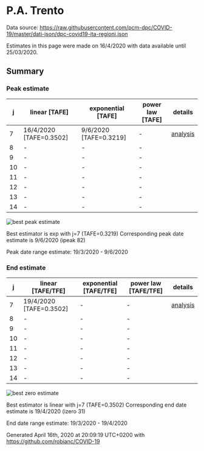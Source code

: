 # P.A. Trento


Data source: https://raw.githubusercontent.com/pcm-dpc/COVID-19/master/dati-json/dpc-covid19-ita-regioni.json

Estimates in this page were made on 16/4/2020 with data available until 25/03/2020.


## Summary 

### Peak estimate 
|j|linear [TAFE]|exponential [TAFE]|power law [TAFE]|details|
|---|----|-----------|---------|-------|
|7|16/4/2020 [TAFE=0.3502]|9/6/2020 [TAFE=0.3219]|-|[analysis](COVID-19_p.a._trento_j7_2020-03-25.md)|
|8|-|-|-||
|9|-|-|-||
|10|-|-|-||
|11|-|-|-||
|12|-|-|-||
|13|-|-|-||
|14|-|-|-||

![best peak estimate](COVID-19_p.a._trento_j7_2020-03-25.png)

Best estimator is exp with j=7 (TAFE=0.3219)
Corresponding peak date estimate is 9/6/2020 (ipeak 82)


Peak date range estimate: 19/3/2020 - 9/6/2020

### End estimate 
|j|linear [TAFE/TFE]|exponential [TAFE/TFE]|power law [TAFE/TFE]|details|
|---|----|-----------|---------|-------|
|7|19/4/2020 [TAFE=0.3502]|-|-|[analysis](COVID-19_p.a._trento_j7_2020-03-25.md)|
|8|-|-|-||
|9|-|-|-||
|10|-|-|-||
|11|-|-|-||
|12|-|-|-||
|13|-|-|-||
|14|-|-|-||

![best zero estimate](COVID-19_p.a._trento_j7_2020-03-25.png)

Best estimator is linear with j=7 (TAFE=0.3502)
Corresponding end date estimate is 19/4/2020 (izero 31)


End date range estimate: 19/3/2020 - 19/4/2020

Generated April 16th, 2020 at 20:09:19 UTC+0200 with https://github.com/robianc/COVID-19
